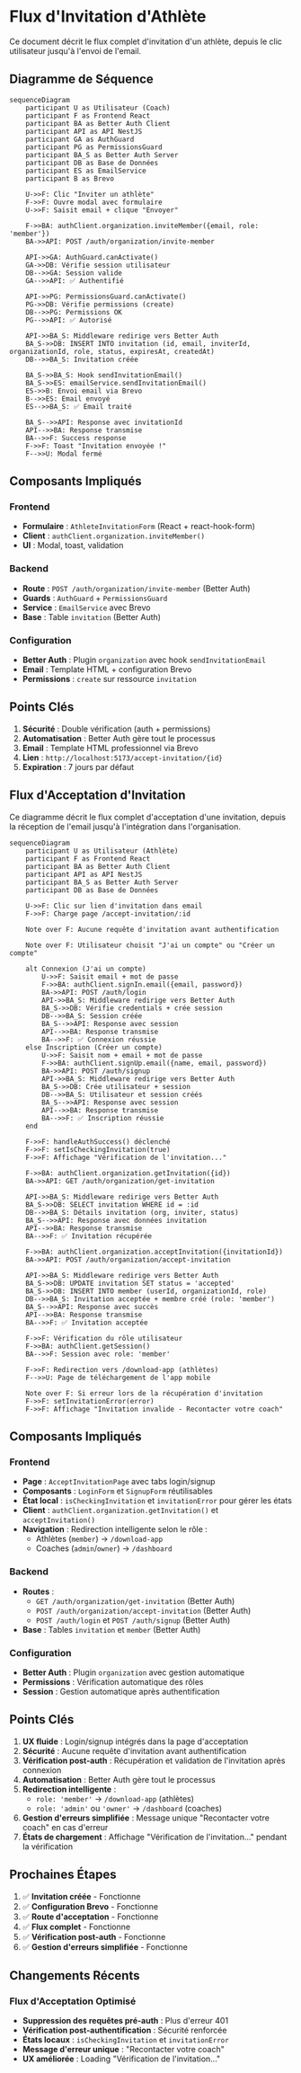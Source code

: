 # Flux d'Invitation d'Athlète

Ce document décrit le flux complet d'invitation d'un athlète, depuis le clic utilisateur jusqu'à l'envoi de l'email.

## Diagramme de Séquence

```mermaid
sequenceDiagram
    participant U as Utilisateur (Coach)
    participant F as Frontend React
    participant BA as Better Auth Client
    participant API as API NestJS
    participant GA as AuthGuard
    participant PG as PermissionsGuard
    participant BA_S as Better Auth Server
    participant DB as Base de Données
    participant ES as EmailService
    participant B as Brevo

    U->>F: Clic "Inviter un athlète"
    F->>F: Ouvre modal avec formulaire
    U->>F: Saisit email + clique "Envoyer"
    
    F->>BA: authClient.organization.inviteMember({email, role: 'member'})
    BA->>API: POST /auth/organization/invite-member
    
    API->>GA: AuthGuard.canActivate()
    GA->>DB: Vérifie session utilisateur
    DB-->>GA: Session valide
    GA-->>API: ✅ Authentifié
    
    API->>PG: PermissionsGuard.canActivate()
    PG->>DB: Vérifie permissions (create)
    DB-->>PG: Permissions OK
    PG-->>API: ✅ Autorisé
    
    API->>BA_S: Middleware redirige vers Better Auth
    BA_S->>DB: INSERT INTO invitation (id, email, inviterId, organizationId, role, status, expiresAt, createdAt)
    DB-->>BA_S: Invitation créée
    
    BA_S->>BA_S: Hook sendInvitationEmail()
    BA_S->>ES: emailService.sendInvitationEmail()
    ES->>B: Envoi email via Brevo
    B-->>ES: Email envoyé
    ES-->>BA_S: ✅ Email traité
    
    BA_S-->>API: Response avec invitationId
    API-->>BA: Response transmise
    BA-->>F: Success response
    F->>F: Toast "Invitation envoyée !"
    F-->>U: Modal fermé
```

## Composants Impliqués

### Frontend
- **Formulaire** : `AthleteInvitationForm` (React + react-hook-form)
- **Client** : `authClient.organization.inviteMember()`
- **UI** : Modal, toast, validation

### Backend
- **Route** : `POST /auth/organization/invite-member` (Better Auth)
- **Guards** : `AuthGuard` + `PermissionsGuard`
- **Service** : `EmailService` avec Brevo
- **Base** : Table `invitation` (Better Auth)

### Configuration
- **Better Auth** : Plugin `organization` avec hook `sendInvitationEmail`
- **Email** : Template HTML + configuration Brevo
- **Permissions** : `create` sur ressource `invitation`

## Points Clés

1. **Sécurité** : Double vérification (auth + permissions)
2. **Automatisation** : Better Auth gère tout le processus
3. **Email** : Template HTML professionnel via Brevo
4. **Lien** : `http://localhost:5173/accept-invitation/{id}`
5. **Expiration** : 7 jours par défaut

## Flux d'Acceptation d'Invitation

Ce diagramme décrit le flux complet d'acceptation d'une invitation, depuis la réception de l'email jusqu'à l'intégration dans l'organisation.

```mermaid
sequenceDiagram
    participant U as Utilisateur (Athlète)
    participant F as Frontend React
    participant BA as Better Auth Client
    participant API as API NestJS
    participant BA_S as Better Auth Server
    participant DB as Base de Données

    U->>F: Clic sur lien d'invitation dans email
    F->>F: Charge page /accept-invitation/:id
    
    Note over F: Aucune requête d'invitation avant authentification
    
    Note over F: Utilisateur choisit "J'ai un compte" ou "Créer un compte"
    
    alt Connexion (J'ai un compte)
        U->>F: Saisit email + mot de passe
        F->>BA: authClient.signIn.email({email, password})
        BA->>API: POST /auth/login
        API->>BA_S: Middleware redirige vers Better Auth
        BA_S->>DB: Vérifie credentials + crée session
        DB-->>BA_S: Session créée
        BA_S-->>API: Response avec session
        API-->>BA: Response transmise
        BA-->>F: ✅ Connexion réussie
    else Inscription (Créer un compte)
        U->>F: Saisit nom + email + mot de passe
        F->>BA: authClient.signUp.email({name, email, password})
        BA->>API: POST /auth/signup
        API->>BA_S: Middleware redirige vers Better Auth
        BA_S->>DB: Crée utilisateur + session
        DB-->>BA_S: Utilisateur et session créés
        BA_S-->>API: Response avec session
        API-->>BA: Response transmise
        BA-->>F: ✅ Inscription réussie
    end
    
    F->>F: handleAuthSuccess() déclenché
    F->>F: setIsCheckingInvitation(true)
    F->>F: Affichage "Vérification de l'invitation..."
    
    F->>BA: authClient.organization.getInvitation({id})
    BA->>API: GET /auth/organization/get-invitation
    
    API->>BA_S: Middleware redirige vers Better Auth
    BA_S->>DB: SELECT invitation WHERE id = :id
    DB-->>BA_S: Détails invitation (org, inviter, status)
    BA_S-->>API: Response avec données invitation
    API-->>BA: Response transmise
    BA-->>F: ✅ Invitation récupérée
    
    F->>BA: authClient.organization.acceptInvitation({invitationId})
    BA->>API: POST /auth/organization/accept-invitation
    
    API->>BA_S: Middleware redirige vers Better Auth
    BA_S->>DB: UPDATE invitation SET status = 'accepted'
    BA_S->>DB: INSERT INTO member (userId, organizationId, role)
    DB-->>BA_S: Invitation acceptée + membre créé (role: 'member')
    BA_S-->>API: Response avec succès
    API-->>BA: Response transmise
    BA-->>F: ✅ Invitation acceptée
    
    F->>F: Vérification du rôle utilisateur
    F->>BA: authClient.getSession()
    BA-->>F: Session avec role: 'member'
    
    F->>F: Redirection vers /download-app (athlètes)
    F-->>U: Page de téléchargement de l'app mobile
    
    Note over F: Si erreur lors de la récupération d'invitation
    F->>F: setInvitationError(error)
    F->>F: Affichage "Invitation invalide - Recontacter votre coach"
```

## Composants Impliqués

### Frontend
- **Page** : `AcceptInvitationPage` avec tabs login/signup
- **Composants** : `LoginForm` et `SignupForm` réutilisables
- **État local** : `isCheckingInvitation` et `invitationError` pour gérer les états
- **Client** : `authClient.organization.getInvitation()` et `acceptInvitation()`
- **Navigation** : Redirection intelligente selon le rôle :
  - Athlètes (`member`) → `/download-app`
  - Coaches (`admin`/`owner`) → `/dashboard`

### Backend
- **Routes** : 
  - `GET /auth/organization/get-invitation` (Better Auth)
  - `POST /auth/organization/accept-invitation` (Better Auth)
  - `POST /auth/login` et `POST /auth/signup` (Better Auth)
- **Base** : Tables `invitation` et `member` (Better Auth)

### Configuration
- **Better Auth** : Plugin `organization` avec gestion automatique
- **Permissions** : Vérification automatique des rôles
- **Session** : Gestion automatique après authentification

## Points Clés

1. **UX fluide** : Login/signup intégrés dans la page d'acceptation
2. **Sécurité** : Aucune requête d'invitation avant authentification
3. **Vérification post-auth** : Récupération et validation de l'invitation après connexion
4. **Automatisation** : Better Auth gère tout le processus
5. **Redirection intelligente** : 
   - `role: 'member'` → `/download-app` (athlètes)
   - `role: 'admin'` ou `'owner'` → `/dashboard` (coaches)
6. **Gestion d'erreurs simplifiée** : Message unique "Recontacter votre coach" en cas d'erreur
7. **États de chargement** : Affichage "Vérification de l'invitation..." pendant la vérification

## Prochaines Étapes

1. ✅ **Invitation créée** - Fonctionne
2. ✅ **Configuration Brevo** - Fonctionne
3. ✅ **Route d'acceptation** - Fonctionne
4. ✅ **Flux complet** - Fonctionne
5. ✅ **Vérification post-auth** - Fonctionne
6. ✅ **Gestion d'erreurs simplifiée** - Fonctionne

## Changements Récents

### Flux d'Acceptation Optimisé
- **Suppression des requêtes pré-auth** : Plus d'erreur 401
- **Vérification post-authentification** : Sécurité renforcée
- **États locaux** : `isCheckingInvitation` et `invitationError`
- **Message d'erreur unique** : "Recontacter votre coach"
- **UX améliorée** : Loading "Vérification de l'invitation..." 